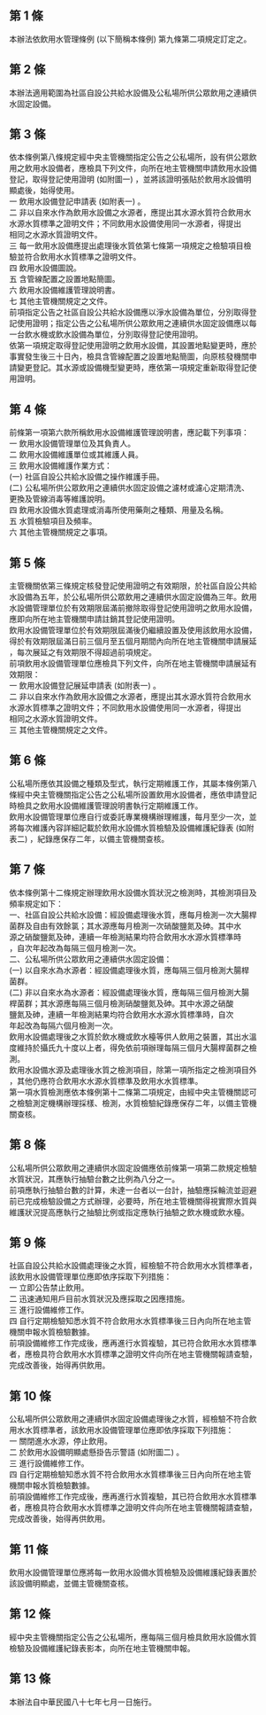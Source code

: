第 1 條
-------
本辦法依飲用水管理條例 (以下簡稱本條例) 第九條第二項規定訂定之。

第 2 條
-------
本辦法適用範圍為社區自設公共給水設備及公私場所供公眾飲用之連續供  
水固定設備。

第 3 條
-------
依本條例第八條規定經中央主管機關指定公告之公私場所，設有供公眾飲  
用之飲用水設備者，應檢具下列文件，向所在地主管機關申請飲用水設備  
登記，取得登記使用證明 (如附圖一) ，並將該證明張貼於飲用水設備明  
顯處後，始得使用。  
一  飲用水設備登記申請表 (如附表一) 。  
二  非以自來水作為飲用水設備之水源者，應提出其水源水質符合飲用水  
    水源水質標準之證明文件；不同飲用水設備使用同一水源者，得提出  
    相同之水源水質證明文件。  
三  每一飲用水設備應提出處理後水質依第七條第一項規定之檢驗項目檢  
    驗並符合飲用水水質標準之證明文件。  
四  飲用水設備圖說。  
五  含管線配置之設置地點簡圖。  
六  飲用水設備維護管理說明書。  
七  其他主管機關規定之文件。  
前項指定公告之社區自設公共給水設備應以淨水設備為單位，分別取得登  
記使用證明；指定公告之公私場所供公眾飲用之連續供水固定設備應以每  
一台飲水機或飲水設備為單位，分別取得登記使用證明。  
依第一項規定取得登記使用證明之飲用水設備，其設置地點變更時，應於  
事實發生後三十日內，檢具含管線配置之設置地點簡圖，向原核發機關申  
請變更登記。其水源或設備機型變更時，應依第一項規定重新取得登記使  
用證明。

第 4 條
-------
前條第一項第六款所稱飲用水設備維護管理說明書，應記載下列事項：  
一  飲用水設備管理單位及其負責人。  
二  飲用水設備維護單位或其維護人員。  
三  飲用水設備維護作業方式：  
 (一) 社區自設公共給水設備之操作維護手冊。  
 (二) 公私場所供公眾飲用之連續供水固定設備之濾材或濾心定期清洗、  
      更換及管線消毒等維護說明。  
四  飲用水設備水質處理或消毒所使用藥劑之種類、用量及名稱。  
五  水質檢驗項目及頻率。  
六  其他主管機關規定之事項。

第 5 條
-------
主管機關依第三條規定核發登記使用證明之有效期限，於社區自設公共給  
水設備為五年，於公私場所供公眾飲用之連續供水固定設備為三年。飲用  
水設備管理單位於有效期限屆滿前撤除取得登記使用證明之飲用水設備，  
應即向所在地主管機關申請註銷其登記使用證明。  
飲用水設備管理單位於有效期限屆滿後仍繼續設置及使用該飲用水設備，  
得於有效期限屆滿日前三個月至五個月期間內向所在地主管機關申請展延  
，每次展延之有效期限不得超過前項規定。  
前項飲用水設備管理單位應檢具下列文件，向所在地主管機關申請展延有  
效期限：  
一  飲用水設備登記展延申請表 (如附表一) 。  
二  非以自來水作為飲用水設備之水源者，應提出其水源水質符合飲用水  
    水源水質標準之證明文件；不同飲用水設備使用同一水源者，得提出  
    相同之水源水質證明文件。  
三  其他主管機關規定之文件。

第 6 條
-------
公私場所應依其設備之種類及型式，執行定期維護工作，其屬本條例第八  
條經中央主管機關指定公告之公私場所設置飲用水設備者，應依申請登記  
時檢具之飲用水設備維護管理說明書執行定期維護工作。  
飲用水設備管理單位應自行或委託專業機構辦理維護，每月至少一次，並  
將每次維護內容詳細記載於飲用水設備水質檢驗及設備維護紀錄表 (如附  
表二) ，紀錄應保存二年，以備主管機關查核。

第 7 條
-------
依本條例第十二條規定辦理飲用水設備水質狀況之檢測時，其檢測項目及  
頻率規定如下：  
一、社區自設公共給水設備：經設備處理後水質，應每月檢測一次大腸桿  
    菌群及自由有效餘氯；其水源應每月檢測一次硝酸鹽氮及砷。其中水  
    源之硝酸鹽氮及砷，連續一年檢測結果均符合飲用水水源水質標準時  
    ，自次年起改為每隔三個月檢測一次。  
二、公私場所供公眾飲用之連續供水固定設備：  
 (一) 以自來水為水源者：經設備處理後水質，應每隔三個月檢測大腸桿  
      菌群。  
 (二) 非以自來水為水源者：經設備處理後水質，應每隔三個月檢測大腸  
      桿菌群；其水源應每隔三個月檢測硝酸鹽氮及砷。其中水源之硝酸  
      鹽氮及砷，連續一年檢測結果均符合飲用水水源水質標準時，自次  
      年起改為每隔六個月檢測一次。  
飲用水設備處理後之水質於飲水機或飲水檯等供人飲用之裝置，其出水溫  
度維持於攝氏九十度以上者，得免依前項辦理每隔三個月大腸桿菌群之檢  
測。  
飲用水設備水源及處理後水質之檢測項目，除第一項所指定之檢測項目外  
，其他仍應符合飲用水水源水質標準及飲用水水質標準。  
第一項水質檢測應依本條例第十二條第二項規定，由經中央主管機關認可  
之檢驗測定機構辦理採樣、檢測，水質檢驗紀錄應保存二年，以備主管機  
關查核。

第 8 條
-------
公私場所供公眾飲用之連續供水固定設備應依前條第一項第二款規定檢驗  
水質狀況，其應執行抽驗台數之比例為八分之一。  
前項應執行抽驗台數的計算，未達一台者以一台計，抽驗應採輪流並迴避  
前已完成檢驗設備之方式辦理，必要時，所在地主管機關得視實際水質與  
維護狀況提高應執行之抽驗比例或指定應執行抽驗之飲水機或飲水檯。

第 9 條
-------
社區自設公共給水設備處理後之水質，經檢驗不符合飲用水水質標準者，  
該飲用水設備管理單位應即依序採取下列措施：  
一  立即公告禁止飲用。  
二  迅速通知用戶目前水質狀況及應採取之因應措施。  
三  進行設備維修工作。  
四  自行定期檢驗知悉水質不符合飲用水水質標準後三日內向所在地主管  
    機關申報水質檢驗數據。  
前項設備維修工作完成後，應再進行水質複驗，其已符合飲用水水質標準  
者，應檢具符合飲用水水質標準之證明文件向所在地主管機關報請查驗，  
完成改善後，始得再供飲用。

第 10 條
--------
公私場所供公眾飲用之連續供水固定設備處理後之水質，經檢驗不符合飲  
用水水質標準者，該飲用水設備管理單位應即依序採取下列措施：  
一  關閉進水水源，停止飲用。  
二  於飲用水設備明顯處懸掛告示警語 (如附圖二) 。  
三  進行設備維修工作。  
四  自行定期檢驗知悉水質不符合飲用水水質標準後三日內向所在地主管  
    機關申報水質檢驗數據。  
前項設備維修工作完成後，應再進行水質複驗，其已符合飲用水水質標準  
者，應檢具符合飲用水水質標準之證明文件向所在地主管機關報請查驗，  
完成改善後，始得再供飲用。

第 11 條
--------
飲用水設備管理單位應將每一飲用水設備水質檢驗及設備維護紀錄表置於  
該設備明顯處，並備主管機關查核。

第 12 條
--------
經中央主管機關指定公告之公私場所，應每隔三個月檢具飲用水設備水質  
檢驗及設備維護紀錄表影本，向所在地主管機關申報。

第 13 條
--------
本辦法自中華民國八十七年七月一日施行。

